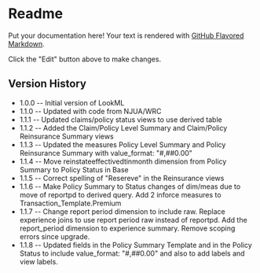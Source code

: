 # Readme

Put your documentation here! Your text is rendered with [GitHub Flavored Markdown](https://help.github.com/articles/github-flavored-markdown).

Click the "Edit" button above to make changes.


## Version History

* 1.0.0 -- Initial version of LookML
* 1.1.0 -- Updated with code from NJUA/WRC
* 1.1.1 -- Updated claims/policy status views to use derived table
* 1.1.2 -- Added the Claim/Policy Level Summary and Claim/Policy Reinsurance Summary views 
* 1.1.3 -- Updated the measures Policy Level Summary and Policy Reinsurance Summary with value_format: "#,##0.00"
* 1.1.4 -- Move reinstateeffectivedtinmonth dimension from Policy Summary to Policy Status in Base
* 1.1.5 -- Correct spelling of "Resereve" in the Reinsurance views
* 1.1.6 -- Make Policy Summary to Status changes of dim/meas due to move of reportpd to derived query.  Add 2 inforce measures to Transaction_Template.Premium
* 1.1.7 -- Change report period dimension to include raw. Replace experience joins to use report period raw instead of reportpd. Add the report_period dimension to experience summary. Remove scoping errors since upgrade.
* 1.1.8 -- Updated fields in the Policy Summary Template and in the Policy Status to include value_format: "#,##0.00" and also to add labels and view labels.


